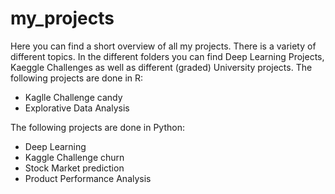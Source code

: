 # my_projects
Here you can find a short overview of all my projects. There is a variety of different topics. 
In the different folders you can find Deep Learning Projects, Kaeggle Challenges as well as different (graded) University projects.
The following projects are done in R: 
- Kaglle Challenge candy
- Explorative Data Analysis

The following projects are done in Python: 
- Deep Learning 
- Kaggle Challenge churn
- Stock Market prediction
- Product Performance Analysis
